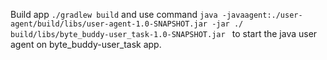 Build app `./gradlew build` and use command `java -javaagent:./user-agent/build/libs/user-agent-1.0-SNAPSHOT.jar -jar ./
build/libs/byte_buddy-user_task-1.0-SNAPSHOT.jar
` to start the java user agent on byte_buddy-user_task app.